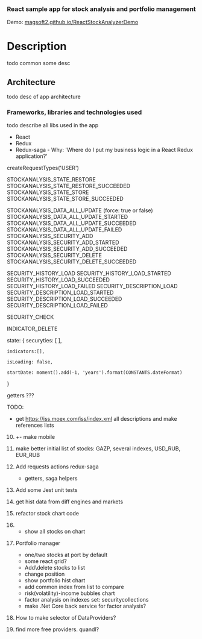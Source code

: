 
### React sample app for stock analysis and portfolio management

Demo: [magsoft2.github.io/ReactStockAnalyzerDemo](https://magsoft2.github.io/ReactStockAnalyzerDemo)

# Description

todo common some desc

## Architecture

todo desc of app architecture

### Frameworks, libraries and technologies used

todo describe all libs used in the app

- React
- Redux
- Redux-saga - Why: 'Where do I put my business logic in a React Redux application?'




createRequestTypes('USER')


STOCKANALYSIS_STATE_RESTORE
STOCKANALYSIS_STATE_RESTORE_SUCCEEDED
STOCKANALYSIS_STATE_STORE
STOCKANALYSIS_STATE_STORE_SUCCEEDED

STOCKANALYSIS_DATA_ALL_UPDATE  (force: true or false)
STOCKANALYSIS_DATA_ALL_UPDATE_STARTED
STOCKANALYSIS_DATA_ALL_UPDATE_SUCCEEDED
STOCKANALYSIS_DATA_ALL_UPDATE_FAILED
STOCKANALYSIS_SECURITY_ADD
STOCKANALYSIS_SECURITY_ADD_STARTED
STOCKANALYSIS_SECURITY_ADD_SUCCEEDED
STOCKANALYSIS_SECURITY_DELETE
STOCKANALYSIS_SECURITY_DELETE_SUCCEEDED

SECURITY_HISTORY_LOAD
SECURITY_HISTORY_LOAD_STARTED
SECURITY_HISTORY_LOAD_SUCCEEDED
SECURITY_HISTORY_LOAD_FAILED
SECURITY_DESCRIPTION_LOAD
SECURITY_DESCRIPTION_LOAD_STARTED
SECURITY_DESCRIPTION_LOAD_SUCCEEDED
SECURITY_DESCRIPTION_LOAD_FAILED

SECURITY_CHECK

INDICATOR_DELETE



state: {
	securyties: [
	],
	
	indicators:[],
	
	isLoading: false,
	
	startDate: moment().add(-1, 'years').format(CONSTANTS.dateFormat)	
}


getters ???



TODO:

- get https://iss.moex.com/iss/index.xml all descriptions and make references lists

10. +- make mobile
10. make better initial list of stocks: GAZP, several indexes, USD_RUB, EUR_RUB
9. Add requests actions redux-saga
    - getters, saga helpers
11. Add some Jest unit tests
12. get hist data from diff engines and markets
13. refactor stock chart code
10. - show all stocks on chart

20. Portfolio manager
    - one/two stocks at port by default
    - some react grid?
    - Add\delete stocks to list
    - change position
    - show portfolio hist chart
    - add common index from list to compare
    - risk(volatility)-income bubbles chart
    - factor analysis on indexes set: securitycollections
    - make .Net Core back service for factor analysis?
101. How to make selector of DataProviders?
102.  find more free providers. quandl?
